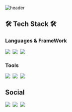 ![header](https://capsule-render.vercel.app/api?type=waving&color=gradient&height=120&animation=fadeIn&section=footer&text=💻Welcome!&fontAlign=70&fontColor=40e0d0)

## 🛠️ Tech Stack 🛠️

### Languages & FrameWork
<p>
  <img src="https://img.shields.io/badge/Android-3DDC84?style=flat-square&logo=Android&logoColor=white"/></a>&nbsp
  <img src="https://img.shields.io/badge/Kotlin-7F52FF?style=flat-square&logo=Kotlin&logoColor=white"/></a>&nbsp
  <img src="https://img.shields.io/badge/MySQL-4479A1?style=flat-square&logo=MySQL&logoColor=white"/></a>&nbsp
</p>

### Tools
<p>
  <img src="https://img.shields.io/badge/Figma-F24E1E?style=flat-square&logo=Figma&logoColor=white"/></a>&nbsp
  <img src="https://img.shields.io/badge/Github-181717?style=flat-square&logo=Github&logoColor=white"/></a>&nbsp
  <img src="https://img.shields.io/badge/Firebase-FFCA28?style=flat-square&logo=Firebase&logoColor=white"/></a>&nbsp
</p>

## Social
<p>
  <img src="https://img.shields.io/badge/Gmail-EA4335?style=flat-square&logo=Gmail&logoColor=white"/></a>&nbsp
  <img src="https://img.shields.io/badge/Tistory-02303A?style=flat-square&logo=Tistory&logoColor=white"/></a>&nbsp
  <img src="https://img.shields.io/badge/Notion-02303A?style=flat-square&logo=Notion&logoColor=white"/></a>&nbsp
</p>
